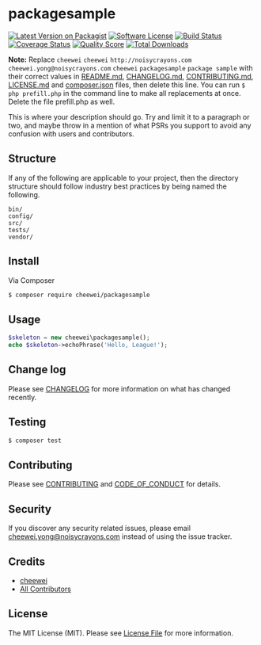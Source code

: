 # packagesample

[![Latest Version on Packagist][ico-version]][link-packagist]
[![Software License][ico-license]](LICENSE.md)
[![Build Status][ico-travis]][link-travis]
[![Coverage Status][ico-scrutinizer]][link-scrutinizer]
[![Quality Score][ico-code-quality]][link-code-quality]
[![Total Downloads][ico-downloads]][link-downloads]

**Note:** Replace ```cheewei``` ```cheewei``` ```http://noisycrayons.com``` ```cheewei.yong@noisycrayons.com``` ```cheewei``` ```packagesample``` ```package sample``` with their correct values in [README.md](README.md), [CHANGELOG.md](CHANGELOG.md), [CONTRIBUTING.md](CONTRIBUTING.md), [LICENSE.md](LICENSE.md) and [composer.json](composer.json) files, then delete this line. You can run `$ php prefill.php` in the command line to make all replacements at once. Delete the file prefill.php as well.

This is where your description should go. Try and limit it to a paragraph or two, and maybe throw in a mention of what
PSRs you support to avoid any confusion with users and contributors.

## Structure

If any of the following are applicable to your project, then the directory structure should follow industry best practices by being named the following.

```
bin/        
config/
src/
tests/
vendor/
```


## Install

Via Composer

``` bash
$ composer require cheewei/packagesample
```

## Usage

``` php
$skeleton = new cheewei\packagesample();
echo $skeleton->echoPhrase('Hello, League!');
```

## Change log

Please see [CHANGELOG](CHANGELOG.md) for more information on what has changed recently.

## Testing

``` bash
$ composer test
```

## Contributing

Please see [CONTRIBUTING](CONTRIBUTING.md) and [CODE_OF_CONDUCT](CODE_OF_CONDUCT.md) for details.

## Security

If you discover any security related issues, please email cheewei.yong@noisycrayons.com instead of using the issue tracker.

## Credits

- [cheewei][link-author]
- [All Contributors][link-contributors]

## License

The MIT License (MIT). Please see [License File](LICENSE.md) for more information.

[ico-version]: https://img.shields.io/packagist/v/cheewei/packagesample.svg?style=flat-square
[ico-license]: https://img.shields.io/badge/license-MIT-brightgreen.svg?style=flat-square
[ico-travis]: https://img.shields.io/travis/cheewei/packagesample/master.svg?style=flat-square
[ico-scrutinizer]: https://img.shields.io/scrutinizer/coverage/g/cheewei/packagesample.svg?style=flat-square
[ico-code-quality]: https://img.shields.io/scrutinizer/g/cheewei/packagesample.svg?style=flat-square
[ico-downloads]: https://img.shields.io/packagist/dt/cheewei/packagesample.svg?style=flat-square

[link-packagist]: https://packagist.org/packages/cheewei/packagesample
[link-travis]: https://travis-ci.org/cheewei/packagesample
[link-scrutinizer]: https://scrutinizer-ci.com/g/cheewei/packagesample/code-structure
[link-code-quality]: https://scrutinizer-ci.com/g/cheewei/packagesample
[link-downloads]: https://packagist.org/packages/cheewei/packagesample
[link-author]: https://github.com/cheewei
[link-contributors]: ../../contributors

